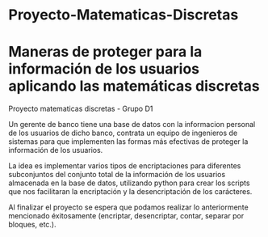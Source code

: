 # Proyecto-Matematicas-Discretas
# Maneras de proteger para la información de los usuarios aplicando las matemáticas discretas
Proyecto matematicas discretas - Grupo D1

Un gerente de banco tiene una base de datos con la informacion personal de los usuarios de dicho banco, contrata un equipo de ingenieros de sistemas para que implementen las formas más efectivas de proteger la información de los usuarios.

La idea es implementar varios tipos de encriptaciones para diferentes subconjuntos del conjunto total de la información de los usuarios almacenada en la base de datos, utilizando python para crear los scripts que nos facilitaran la encriptación y la desencriptación de los carácteres.

Al finalizar el proyecto se espera que podamos realizar lo anteriormente mencionado éxitosamente (encriptar, desencriptar, contar, separar por bloques, etc.).
